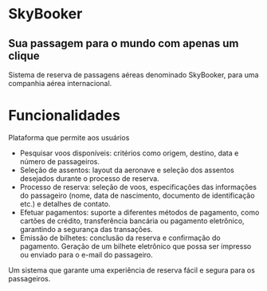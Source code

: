 # SkyBooker
## Sua passagem para o mundo com apenas um clique
Sistema de reserva de passagens aéreas denominado SkyBooker, para uma companhia aérea internacional.

# Funcionalidades
Plataforma que permite aos usuários 
 * Pesquisar voos disponíveis: critérios como origem, destino, data e número de passageiros.
 * Seleção de assentos: layout da aeronave e seleção dos assentos desejados durante o processo de reserva.
 * Processo de reserva: seleção de voos, especificações das informações do passageiro (nome, data de nascimento, documento de identificação etc.) e detalhes de contato.
 * Efetuar pagamentos: suporte a diferentes métodos de pagamento, como cartões de crédito, transferência bancária ou pagamento eletrônico, garantindo a segurança das transações.
 * Emissão de bilhetes: conclusão da reserva e confirmação do pagamento. Geração de um bilhete eletrônico que possa ser impresso ou enviado para o e-mail do passageiro.


Um sistema que garante uma experiência de reserva fácil e segura para os passageiros.
